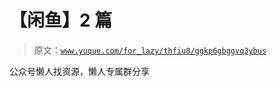 # 【闲鱼】2 篇

> 原文：[`www.yuque.com/for_lazy/thfiu8/ggkp6gbggvq3ybus`](https://www.yuque.com/for_lazy/thfiu8/ggkp6gbggvq3ybus)

<ne-p id="ub7f31d7e" data-lake-id="ub7f31d7e"><ne-text id="u4ee68c38">公众号懒人找资源，懒人专属群分享</ne-text></ne-p>